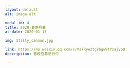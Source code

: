 ```yaml
---
layout: default
alt: image-alt

modal-id: 4
title: 2020-春晚招募
ac-date: 2020-01-13

img: Itally_cannon.jpg

link: https://mp.weixin.qq.com/s/Vs7Rye3tg8bgw9tYsajypQ
description: 春晚招募进行中

---
```

